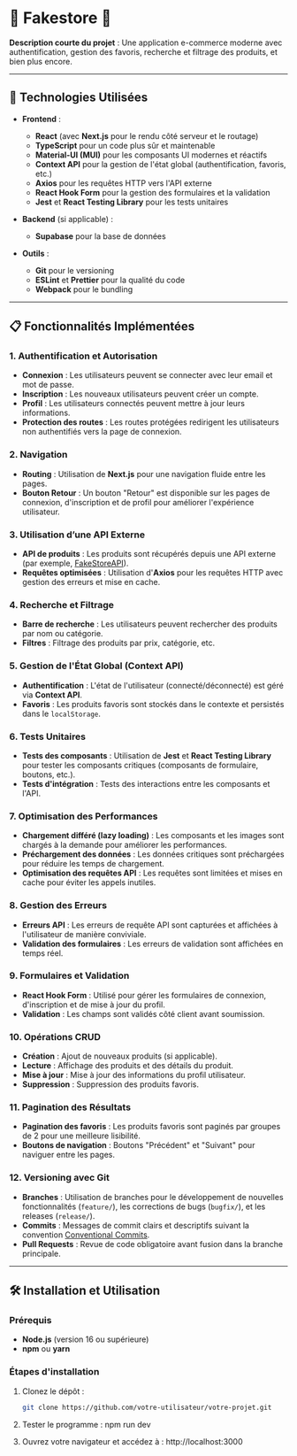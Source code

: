 # 🛒 Fakestore 🛒

**Description courte du projet** : Une application e-commerce moderne avec authentification, gestion des favoris, recherche et filtrage des produits, et bien plus encore.

---

## 🚀 **Technologies Utilisées**

- **Frontend** :
  - **React** (avec **Next.js** pour le rendu côté serveur et le routage)
  - **TypeScript** pour un code plus sûr et maintenable
  - **Material-UI (MUI)** pour les composants UI modernes et réactifs
  - **Context API** pour la gestion de l'état global (authentification, favoris, etc.)
  - **Axios** pour les requêtes HTTP vers l'API externe
  - **React Hook Form** pour la gestion des formulaires et la validation
  - **Jest** et **React Testing Library** pour les tests unitaires

- **Backend** (si applicable) :
  - **Supabase** pour la base de données

- **Outils** :
  - **Git** pour le versioning
  - **ESLint** et **Prettier** pour la qualité du code
  - **Webpack** pour le bundling
  
---

## 📋 **Fonctionnalités Implémentées**

### 1. **Authentification et Autorisation**
- **Connexion** : Les utilisateurs peuvent se connecter avec leur email et mot de passe.
- **Inscription** : Les nouveaux utilisateurs peuvent créer un compte.
- **Profil** : Les utilisateurs connectés peuvent mettre à jour leurs informations.
- **Protection des routes** : Les routes protégées redirigent les utilisateurs non authentifiés vers la page de connexion.

### 2. **Navigation**
- **Routing** : Utilisation de **Next.js** pour une navigation fluide entre les pages.
- **Bouton Retour** : Un bouton "Retour" est disponible sur les pages de connexion, d'inscription et de profil pour améliorer l'expérience utilisateur.

### 3. **Utilisation d’une API Externe**
- **API de produits** : Les produits sont récupérés depuis une API externe (par exemple, [FakeStoreAPI](https://fakestoreapi.com/)).
- **Requêtes optimisées** : Utilisation d'**Axios** pour les requêtes HTTP avec gestion des erreurs et mise en cache.

### 4. **Recherche et Filtrage**
- **Barre de recherche** : Les utilisateurs peuvent rechercher des produits par nom ou catégorie.
- **Filtres** : Filtrage des produits par prix, catégorie, etc.

### 5. **Gestion de l'État Global (Context API)**
- **Authentification** : L'état de l'utilisateur (connecté/déconnecté) est géré via **Context API**.
- **Favoris** : Les produits favoris sont stockés dans le contexte et persistés dans le `localStorage`.

### 6. **Tests Unitaires**
- **Tests des composants** : Utilisation de **Jest** et **React Testing Library** pour tester les composants critiques (composants de formulaire, boutons, etc.).
- **Tests d'intégration** : Tests des interactions entre les composants et l'API.

### 7. **Optimisation des Performances**
- **Chargement différé (lazy loading)** : Les composants et les images sont chargés à la demande pour améliorer les performances.
- **Préchargement des données** : Les données critiques sont préchargées pour réduire les temps de chargement.
- **Optimisation des requêtes API** : Les requêtes sont limitées et mises en cache pour éviter les appels inutiles.

### 8. **Gestion des Erreurs**
- **Erreurs API** : Les erreurs de requête API sont capturées et affichées à l'utilisateur de manière conviviale.
- **Validation des formulaires** : Les erreurs de validation sont affichées en temps réel.

### 9. **Formulaires et Validation**
- **React Hook Form** : Utilisé pour gérer les formulaires de connexion, d'inscription et de mise à jour du profil.
- **Validation** : Les champs sont validés côté client avant soumission.

### 10. **Opérations CRUD**
- **Création** : Ajout de nouveaux produits (si applicable).
- **Lecture** : Affichage des produits et des détails du produit.
- **Mise à jour** : Mise à jour des informations du profil utilisateur.
- **Suppression** : Suppression des produits favoris.

### 11. **Pagination des Résultats**
- **Pagination des favoris** : Les produits favoris sont paginés par groupes de 2 pour une meilleure lisibilité.
- **Boutons de navigation** : Boutons "Précédent" et "Suivant" pour naviguer entre les pages.

### 12. **Versioning avec Git**
- **Branches** : Utilisation de branches pour le développement de nouvelles fonctionnalités (`feature/`), les corrections de bugs (`bugfix/`), et les releases (`release/`).
- **Commits** : Messages de commit clairs et descriptifs suivant la convention [Conventional Commits](https://www.conventionalcommits.org/).
- **Pull Requests** : Revue de code obligatoire avant fusion dans la branche principale.

---

## 🛠️ **Installation et Utilisation**

### Prérequis
- **Node.js** (version 16 ou supérieure)
- **npm** ou **yarn**

### Étapes d'installation
1. Clonez le dépôt :
   ```bash
   git clone https://github.com/votre-utilisateur/votre-projet.git

2. Tester le programme :
npm run dev

3. Ouvrez votre navigateur et accédez à :
http://localhost:3000
